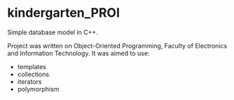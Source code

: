 # kindergarten_PROI

Simple database model in C++.

Project was written on Object-Oriented Programming, Faculty of Electronics and Information Technology. 
It was aimed to use:
* templates
* collections
* iterators
* polymorphism
